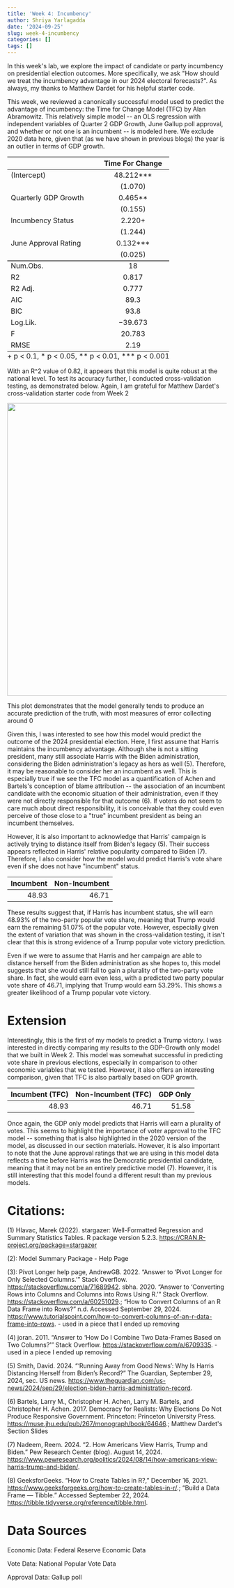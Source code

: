 ```yaml
---
title: 'Week 4: Incumbency'
author: Shriya Yarlagadda
date: '2024-09-25'
slug: week-4-incumbency
categories: []
tags: []
---
```

<script src="{{< blogdown/postref >}}index_files/kePrint/kePrint.js"></script>
<link href="{{< blogdown/postref >}}index_files/lightable/lightable.css" rel="stylesheet" />

In this week's lab, we explore the impact of candidate or party incumbency on presidential election outcomes. More specifically, we ask "How should we treat the incumbency advantage in our 2024 electoral forecasts?". As always, my thanks to Matthew Dardet for his helpful starter code.




This week, we reviewed a canonically successful model used to predict the advantage of incumbency: the Time for Change Model (TFC) by Alan Abramowitz. This relatively simple model -- an OLS regression with independent variables of Quarter 2 GDP Growth, June Gallup poll approval, and whether or not one is an incumbent -- is modeled here. We exclude 2020 data here, given that (as we have shown in previous blogs) the year is an outlier in terms of GDP growth.

<table style="NAborder-bottom: 0; width: auto !important; margin-left: auto; margin-right: auto;" class="table">
 <thead>
  <tr>
   <th style="text-align:left;">   </th>
   <th style="text-align:center;"> Time For Change </th>
  </tr>
 </thead>
<tbody>
  <tr>
   <td style="text-align:left;"> (Intercept) </td>
   <td style="text-align:center;"> 48.212*** </td>
  </tr>
  <tr>
   <td style="text-align:left;">  </td>
   <td style="text-align:center;"> (1.070) </td>
  </tr>
  <tr>
   <td style="text-align:left;"> Quarterly GDP Growth </td>
   <td style="text-align:center;"> 0.465** </td>
  </tr>
  <tr>
   <td style="text-align:left;">  </td>
   <td style="text-align:center;"> (0.155) </td>
  </tr>
  <tr>
   <td style="text-align:left;"> Incumbency Status </td>
   <td style="text-align:center;"> 2.220+ </td>
  </tr>
  <tr>
   <td style="text-align:left;">  </td>
   <td style="text-align:center;"> (1.244) </td>
  </tr>
  <tr>
   <td style="text-align:left;"> June Approval Rating </td>
   <td style="text-align:center;"> 0.132*** </td>
  </tr>
  <tr>
   <td style="text-align:left;box-shadow: 0px 1.5px">  </td>
   <td style="text-align:center;box-shadow: 0px 1.5px"> (0.025) </td>
  </tr>
  <tr>
   <td style="text-align:left;"> Num.Obs. </td>
   <td style="text-align:center;"> 18 </td>
  </tr>
  <tr>
   <td style="text-align:left;"> R2 </td>
   <td style="text-align:center;"> 0.817 </td>
  </tr>
  <tr>
   <td style="text-align:left;"> R2 Adj. </td>
   <td style="text-align:center;"> 0.777 </td>
  </tr>
  <tr>
   <td style="text-align:left;"> AIC </td>
   <td style="text-align:center;"> 89.3 </td>
  </tr>
  <tr>
   <td style="text-align:left;"> BIC </td>
   <td style="text-align:center;"> 93.8 </td>
  </tr>
  <tr>
   <td style="text-align:left;"> Log.Lik. </td>
   <td style="text-align:center;"> −39.673 </td>
  </tr>
  <tr>
   <td style="text-align:left;"> F </td>
   <td style="text-align:center;"> 20.783 </td>
  </tr>
  <tr>
   <td style="text-align:left;"> RMSE </td>
   <td style="text-align:center;"> 2.19 </td>
  </tr>
</tbody>
<tfoot><tr><td style="padding: 0; " colspan="100%">
<sup></sup> + p &lt; 0.1, * p &lt; 0.05, ** p &lt; 0.01, *** p &lt; 0.001</td></tr></tfoot>
</table>

With an R^2 value of 0.82, it appears that this model is quite robust at the national level. To test its accuracy further, I conducted cross-validation testing, as demonstrated below. Again, I am grateful for Matthew Dardet's cross-validation starter code from Week 2 

<img src="{{< blogdown/postref >}}index_files/figure-html/unnamed-chunk-3-1.png" width="672" />

This plot demonstrates that the model generally tends to produce an accurate prediction of the truth, with most measures of error collecting around 0

Given this, I was interested to see how this model would predict the outcome of the 2024 presidential election. Here, I first assume that Harris maintains the incumbency advantage. Although she is not a sitting president, many still associate Harris with the Biden administration, considering the Biden administration's legacy as hers as well (5). Therefore, it may be reasonable to consider her an incumbent as well. This is especially true if we see the TFC model as a quantification of Achen and Bartels's conception of blame attribution -- the association of an incumbent candidate with the economic situation of their administration, even if they were not directly responsible for that outcome (6). If voters do not seem to care much about direct responsibility, it is conceivable that they could even perceive of those close to a "true" incumbent president as being an incumbent themselves.

However, it is also important to acknowledge that Harris' campaign is actively trying to distance itself from Biden's legacy (5). Their success appears reflected in Harris' relative popularity compared to Biden (7). Therefore, I also consider how the model would predict Harris's vote share even if she does not have "incumbent" status. 


| Incumbent| Non-Incumbent|
|---------:|-------------:|
|     48.93|         46.71|

These results suggest that, if Harris has incumbent status, she will earn 48.93% of the two-party popular vote share, meaning that Trump would earn the remaining 51.07% of the popular vote. However, especially given the extent of variation that was shown in the cross-validation testing, it isn't clear that this is strong evidence of a Trump popular vote victory prediction.

Even if we were to assume that Harris and her campaign are able to distance herself from the Biden administration as she hopes to, this model suggests that she would still fail to gain a plurality of the two-party vote share. In fact, she would earn even less, with a predicted two party popular vote share of 46.71, implying that Trump would earn 53.29%. This shows a greater likelihood of a Trump popular vote victory.

# Extension 

Interestingly, this is the first of my models to predict a Trump victory. I was interested in directly comparing my results to the GDP-Growth only model that we built in Week 2. This model was somewhat successful in predicting vote share in previous elections, especially in comparison to other economic variables that we tested. However, it also offers an interesting comparison, given that TFC is also partially based on GDP growth. 


| Incumbent (TFC)| Non-Incumbent (TFC)| GDP Only|
|---------------:|-------------------:|--------:|
|           48.93|               46.71|    51.58|

Once again, the GDP only model predicts that Harris will earn a plurality of votes. This seems to highlight the importance of voter approval to the TFC model -- something that is also highlighted in the 2020 version of the model, as discussed in our section materials. However, it is also important to note that the June approval ratings that we are using in this model data reflects a time before Harris was the Democratic presidential candidate, meaning that it may not be an entirely predictive model (7). However, it is still interesting that this model found a different result than my previous models.

# Citations:
 
 (1) Hlavac, Marek (2022). stargazer: Well-Formatted Regression and Summary Statistics Tables.
 R package version 5.2.3. https://CRAN.R-project.org/package=stargazer 
 
 (2): Model Summary Package - Help Page
 
 (3): Pivot Longer help page, AndrewGB. 2022. “Answer to ‘Pivot Longer for Only Selected Columns.’” Stack Overflow. https://stackoverflow.com/a/71689942.
sbha. 2020. “Answer to ‘Converting Rows into Columns and Columns into Rows Using R.’” Stack Overflow. https://stackoverflow.com/a/60251029.; “How to Convert Columns of an R Data Frame into Rows?” n.d. Accessed September 29, 2024. https://www.tutorialspoint.com/how-to-convert-columns-of-an-r-data-frame-into-rows. - used in a piece that I ended up removing

(4) joran. 2011. “Answer to ‘How Do I Combine Two Data-Frames Based on Two Columns?’” Stack Overflow. https://stackoverflow.com/a/6709335. - used in a piece I ended up removing

(5) Smith, David. 2024. “‘Running Away from Good News’: Why Is Harris Distancing Herself from Biden’s Record?” The Guardian, September 29, 2024, sec. US news. https://www.theguardian.com/us-news/2024/sep/29/election-biden-harris-administration-record.

(6) Bartels, Larry M., Christopher H. Achen, Larry M. Bartels, and Christopher H. Achen. 2017. Democracy for Realists: Why Elections Do Not Produce Responsive Government. Princeton: Princeton University Press. https://muse.jhu.edu/pub/267/monograph/book/64646.; Matthew Dardet's Section Slides

(7) Nadeem, Reem. 2024. “2. How Americans View Harris, Trump and Biden.” Pew Research Center (blog). August 14, 2024. https://www.pewresearch.org/politics/2024/08/14/how-americans-view-harris-trump-and-biden/.

(8) GeeksforGeeks. “How to Create Tables in R?,” December 16, 2021. https://www.geeksforgeeks.org/how-to-create-tables-in-r/.; “Build a Data Frame — Tibble.” Accessed September 22, 2024. https://tibble.tidyverse.org/reference/tibble.html.

# Data Sources

Economic Data: Federal Reserve Economic Data

Vote Data: National Popular Vote Data

Approval Data: Gallup poll



